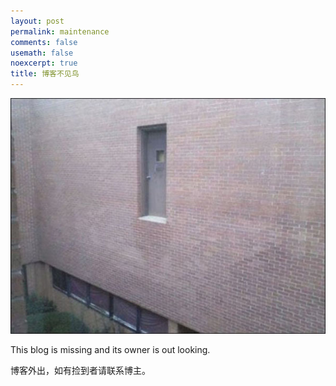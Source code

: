 ```yaml
---
layout: post
permalink: maintenance
comments: false
usemath: false
noexcerpt: true
title: 博客不见鸟
---
```


![under construction?](/assets/doors.jpg)

This blog is missing and its owner is out looking.

博客外出，如有捡到者请联系博主。